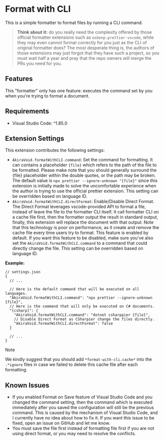 # Format with CLI

This is a simple formatter to format files by running a CLI command.

> **Think about it:** do you really need the complexity offered by those official formatter extensions such as `esbenp.prettier-vscode`, while they may even cannot format correctly for you just as the CLI of original formatter does? The most desperate thing is, the authors of those extensions may just forgot that they have such a project, so you must wait half a year and pray that the repo owners will merge the PRs you need for you.

## Features

This "formatter" only has one feature: executes the command set by you when you're trying to format a document.

## Requirements

- Visual Studio Code: ^1.85.0

## Extension Settings

This extension contributes the following settings:

- `AkiraVoid.formatWithCLI.command`: Set the command for formatting. It can contains a placeholder `{file}` which refers to the path of the file to be formatted. Please make note that you should generally surround the {file} placeholder within the double quotes, or the path may be broken. The default value is `npx prettier --ignore-unknown "{file}"` since this extension is initially made to solve the uncomfortable experience when the author is trying to use the official prettier extension. This setting can be overridden based on language ID.
- `AkiraVoid.formatWithCLI.directFormat`: Enable/Disable Direct Format. The Direct Format leverages vscode-provided API to format a file, instead of leave the file to the formatter CLI itself. It call formatter CLI on a cache file first, then the formatter output the result in standard output, finally, this extension will replace the document with that output. Note that this technology is poor on performance, as it create and remove the cache file every time users try to format. This feature is enabled by default. If you want this feature to be disabled, make sure you've also set the `AkiraVoid.formatWithCLI.command` to a command that could directly change the file. This setting can be overridden based on language ID.

**Example:**

```jsonc
// settings.json
{
  // ...

  // Here is the default command that will be executed on all languages.
  "AkiraVoid.formatWithCLI.command": "npx prettier --ignore-unknown {file}",
  // Here is the command that will only be executed on C# documents.
  "[csharp]": {
    "AkiraVoid.formatWithCLI.command": "dotnet csharppier {file}",
    // Disable Direct Format as CSharpier change the files directly.
    "AkiraVoid.formatWithCLI.directFormat": false
  }

  // ...
}
```

> [!NOTE]
> We kindly suggest that you should add `*format-with-cli.cache*` into the `.*ignore` files in case we failed to delete this cache file after each formatting.

## Known Issues

- If you enabled Format on Save feature of Visual Studio Code and you changed the command setting, then the command which is executed immediately after you saved the configuration will still be the previous command. This is caused by the mechanism of Visual Studio Code, and I currently have no idea about how to fix it. If you want this issue to be fixed, open an issue on GitHub and let me know.
- You must save the file first instead of formatting file first if you are not using direct format, or you may need to resolve the conflicts.
